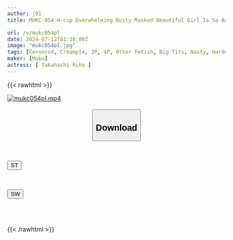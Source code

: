 ```yaml
---
author: j91
title: MUKC-054 H-cup Overwhelming Busty Masked Beautiful Girl Is So Addicted To Sex That She's In Heat. Cosplay Secret Account Off-paco Shooting At A Hotel With Old Men. Creampie, Dirty, Covered In Juice, Cumming Like Crazy, 4P Orgy. No Face Showing. Warning, Too Much Wanking.

url: /v/mukc054pl
date: 2024-07-12T01:10:00Z
image: "mukc054pl.jpg"
tags: [Censored, Creampie, 3P, 4P, Other Fetish, Big Tits, Nasty, Hardcore	]
maker: [Muku]
actress: [ Takahashi Riho ]
---
```



{{< rawhtml >}}

<div class="video" data-videoid="b1gAQGlLk8TJW9">
    <a href="javascript:;">
        <img src="/v/mukc054pl/mukc054pl.jpg" width="WIDTH" height="HEIGHT" alt="mukc054pl.mp4" loading="lazy">
    </a>
</div>

<script type="text/javascript" src="https://j91.asia/asset/on-demand-st.js"></script>

<br>
  <link rel="stylesheet" href="https://j91.asia/asset/bs5.css">
  
  <center>
  <button class="btn btn-primary" type="button" data-bs-toggle="collapse" data-bs-target=".multi-collapse" aria-expanded="false" aria-controls="multiCollapseExample1 multiCollapseExample2"><h2>Download</h2></button></center>
</p>
<div class="row">
  <div class="col">
    <div class="collapse multi-collapse" id="multiCollapseExample1">
      <div class="card card-body">
	      	      <br>
<div class="buttons">  
<p><a href="/v/mukc054pl/st.html" target="_blank"><button class="btn-hover color-3"><i class="fa fa-download"></i> ST</button></a></p></div>
    </div>
  </div>
</div>
  <div class="col">
    <div class="collapse multi-collapse" id="multiCollapseExample2">
      <div class="card card-body">
	      <br>
<div class="buttons">
<p><a href="/v/mukc054pl/sw.html" target="_blank"><button class="btn-hover color-2"><i class="fa fa-download"></i> SW</button></a></p></div>
<br><br>
      </div>
    </div>
  </div>
</div>

{{< /rawhtml >}}